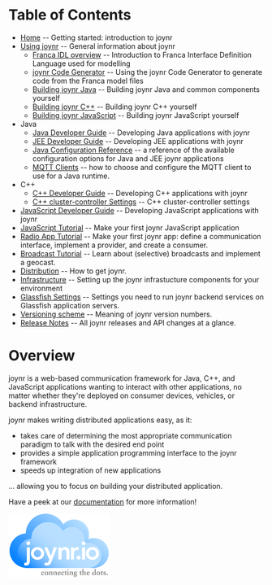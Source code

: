 # Table of Contents
* [Home](wiki/Home.md) -- Getting started: introduction to joynr
* [Using joynr](wiki/using_joynr.md) -- General information about joynr
	* [Franca IDL overview](wiki/franca.md) -- Introduction to Franca Interface Definition Language
		used for modelling
	* [joynr Code Generator](wiki/generator.md) -- Using the joynr Code Generator to generate code
		from the Franca model files
	* [Building joynr Java](wiki/java_building_joynr.md) -- Building joynr Java and common components
		yourself
	* [Building joynr C++](wiki/cpp_building_joynr.md) -- Building joynr C++ yourself
	* [Building joynr JavaScript](wiki/javascript_building_joynr.md) -- Building joynr JavaScript yourself
* Java
	* [Java Developer Guide](wiki/java.md) -- Developing Java applications with joynr
	* [JEE Developer Guide](wiki/jee.md) -- Developing JEE applications with joynr
	* [Java Configuration Reference](wiki/JavaSettings.md) -- a reference of the available
	  configuration options for Java and JEE joynr applications
	* [MQTT Clients](wiki/java_mqtt_clients.md) -- how to choose and configure the MQTT client to
	  use for a Java runtime.
* C++
	* [C++ Developer Guide](wiki/cplusplus.md) -- Developing C++ applications with joynr
	* [C++ cluster-controller Settings](wiki/ClusterControllerSettings.md) -- C++ cluster-controller settings
* [JavaScript Developer Guide](wiki/javascript.md) -- Developing JavaScript applications with joynr
* [JavaScript Tutorial](wiki/JavaScriptTutorial.md) -- Make your first joynr JavaScript application
* [Radio App Tutorial](wiki/Tutorial.md) -- Make your first joynr app: define a communication
	interface, implement a provider, and create a consumer.
* [Broadcast Tutorial](wiki/Broadcast-Tutorial.md) -- Learn about (selective) broadcasts and
  implement a geocast.
* [Distribution](wiki/Distribution.md) -- How to get joynr.
* [Infrastructure](wiki/infrastructure.md) -- Setting up the joynr infrastucture components for your environment
* [Glassfish Settings](wiki/Glassfish-settings.md) -- Settings you need to run joynr backend
  services on Glassfish application servers.
* [Versioning scheme](wiki/JoynrVersioning.md) -- Meaning of joynr version numbers.
* [Release Notes](wiki/ReleaseNotes.md) -- All joynr releases and API changes at a glance.

# Overview
joynr is a web-based communication framework for Java, C++, and JavaScript applications
wanting to interact with other applications, no matter whether they're deployed on consumer
devices, vehicles, or backend infrastructure.

joynr makes writing distributed applications easy, as it:

* takes care of determining the most appropriate communication paradigm to talk with the desired
	end point
* provides a simple application programming interface to the joynr framework
* speeds up integration of new applications

... allowing you to focus on building your distributed application.


Have a peek at our [documentation](wiki/Home.md) for more information!

<img src="graphics/joynr-logo.png" alt="joynr" style="width: 200px;"/>
